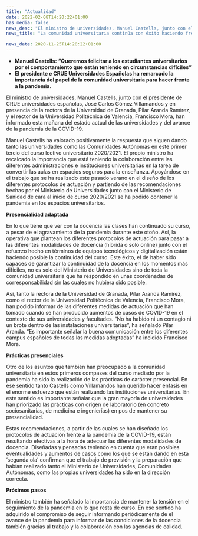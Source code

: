 ```yaml
---
title: "Actualidad"
date: 2022-02-08T14:20:22+01:00
has_media: false
news_desc: "El ministro de universidades, Manuel Castells, junto con el presidente de CRUE universidades españolas, José Carlos Gómez Villamandos y en presencia de la rectora de la Universidad de Granada, Pilar Aranda Ramírez, y el rector de la Universidad Politécnica de Valencia, Francisco Mora, han informado esta mañana del estado actual de las universidades y del avance de la pandemia de la COVID-19."
news_title: "La comunidad universitaria continúa con éxito haciendo frente a los retos de la pandemia en el primer tramo del curso 2020/2021"

news_date: 2020-11-25T14:20:22+01:00
---
```

<ul>
<li><b>Manuel Castells: &ldquo;Queremos felicitar a los estudiantes universitarios por el comportamiento que est&aacute;n teniendo en circunstancias dif&iacute;ciles&rdquo;</b></li>
<li><b>El presidente e CRUE Universidades Espa&ntilde;olas ha remarcado la importancia del papel de la comunidad universitaria para hacer frente a la pandemia.</b></li>
</ul>
<p>El ministro de universidades, Manuel Castells, junto con el presidente de CRUE universidades espa&ntilde;olas, Jos&eacute; Carlos G&oacute;mez Villamandos y en presencia de la rectora de la Universidad de Granada, Pilar Aranda Ram&iacute;rez, y el rector de la Universidad Polit&eacute;cnica de Valencia, Francisco Mora, han informado esta ma&ntilde;ana del estado actual de las universidades y del avance de la pandemia de la COVID-19.</p>
<p>Manuel Castells ha valorado positivamente la respuesta que siguen dando tanto las universidades como las Comunidades Aut&oacute;nomas en este primer tercio del curso lectivo universitario 2020/2021. El propio ministro ha recalcado la importancia que est&aacute; teniendo la colaboraci&oacute;n entre las diferentes administraciones e instituciones universitarias en la tarea de convertir las aulas en espacios seguros para la ense&ntilde;anza. Apoy&aacute;ndose en el trabajo que se ha realizado este pasado verano en el dise&ntilde;o de los diferentes protocolos de actuaci&oacute;n y partiendo de las recomendaciones hechas por el Ministerio de Universidades junto con el Ministerio de Sanidad de cara al inicio de curso 2020/2021 se ha podido contener la pandemia en los espacios universitarios.</p>
<p><b>Presencialidad adaptada</b></p>
<p>En lo que tiene que ver con la docencia las clases han continuado su curso, a pesar de el agravamiento de la pandemia durante este oto&ntilde;o. As&iacute;, la operativa que plantean los diferentes protocolos de actuaci&oacute;n para pasar a las diferentes modalidades de docencia (h&iacute;brida o solo online) junto con el refuerzo hecho en t&eacute;rminos de equipos tecnol&oacute;gicos y digitalizaci&oacute;n est&aacute;n haciendo posible la continuidad del curso. Este &eacute;xito, el de haber sido capaces de garantizar la continuidad de la docencia en los momentos m&aacute;s dif&iacute;ciles, no es solo del Ministerio de Universidades sino de toda la comunidad universitaria que ha respondido en unas coordenadas de corresponsabilidad sin las cuales no hubiera sido posible.</p>
<p>As&iacute;, tanto la rectora de la Universidad de Granada, Pilar Aranda Ram&iacute;rez, como el rector de la Universidad Polit&eacute;cnica de Valencia, Francisco Mora, han podido informar de las diferentes medidas de actuaci&oacute;n que han tomado cuando se han producido aumentos de casos de COVID-19 en el contexto de sus universidades y facultades. &ldquo;No ha habido ni un contagio ni un brote dentro de las instalaciones universitarias&rdquo;, ha se&ntilde;alado Pilar Aranda. &ldquo;Es importante se&ntilde;alar la buena comunicaci&oacute;n entre los diferentes campus espa&ntilde;oles de todas las medidas adoptadas&rdquo; ha incidido Francisco Mora.</p>
<p><b>Pr&aacute;cticas presenciales</b></p>
<p>Otro de los asuntos que tambi&eacute;n han preocupado a la comunidad universitaria en estos primeros compases del curso mediado por la pandemia ha sido la realizaci&oacute;n de las pr&aacute;cticas de car&aacute;cter presencial. En ese sentido tanto Castells como Villamandos han querido hacer &eacute;nfasis en el enorme esfuerzo que est&aacute;n realizando las instituciones universitarias. En este sentido es importante se&ntilde;alar que la gran mayor&iacute;a de universidades han priorizado las pr&aacute;cticas con origen de laboratorio (en concreto sociosanitarias, de medicina e ingenier&iacute;as) en pos de mantener su presencialidad.</p>
<p>Estas recomendaciones, a partir de las cuales se han dise&ntilde;ado los protocolos de actuaci&oacute;n frente a la pandemia de la COVID-19, est&aacute;n resultando efectivas a la hora de adecuar las diferentes modalidades de docencia. Dise&ntilde;adas y pensadas teniendo en cuenta que eran posibles eventualidades y aumentos de casos como los que se est&aacute;n dando en esta &lsquo;segunda ola&rsquo; confirman que el trabajo de previsi&oacute;n y la preparaci&oacute;n que hab&iacute;an realizado tanto el Ministerio de Universidades, Comunidades Aut&oacute;nomas, como las propias universidades ha sido en la direcci&oacute;n correcta.</p>
<p><b>Pr&oacute;ximos pasos</b></p>
<p>El ministro tambi&eacute;n ha se&ntilde;alado la importancia de mantener la tensi&oacute;n en el seguimiento de la pandemia en lo que resta de curso. En ese sentido ha adquirido el compromiso de seguir informando peri&oacute;dicamente de el avance de la pandemia para informar de las condiciones de la docencia tambi&eacute;n gracias al trabajo y la colaboraci&oacute;n con las agencias de calidad.</p>